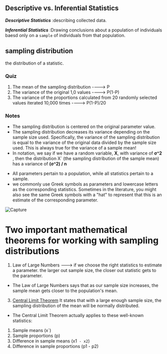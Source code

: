 ## Descriptive vs. Inferential Statistics
***Descriptive Statistics*** :describing collected data.

***Inferential Statistics*** :Drawing conclusions about a population of individuals baesd only on a ```sample``` of individuals from that population.

## sampling distribution
the distribution of a statistic.

### Quiz
1. The mean of the sampling distribution ----> P
2. The variance of the original 1,0 values ----> P(1-P)
3. The variance of the proportions calculated from 20 randomly selected values iterated 10,000 times ----> P(1-P)/20

### Notes
- The sampling distribution is centered on the original parameter value.
- The sampling distribution decreases its variance depending on the sample size used. Specifically, the variance of the sampling distribution is equal to the variance of the original data divided by the sample size used. This is always true for the variance of a sample mean!
- In notation, we say if we have a random variable, **X**, with variance of **σ^2** , then the distribution X` (the sampling distribution of the sample mean) has a variance of **(σ^2) / n** 

* All parameters pertain to a population, while all statistics pertain to a sample.
* we commonly use Greek symbols as parameters and lowercase letters as the corresponding statistics. Sometimes in the literature, you might also see the same Greek symbols with a "hat" to represent that this is an estimate of the corresponding parameter.

![Capture](https://user-images.githubusercontent.com/91827137/168033978-4764dd4b-636c-4e39-83e6-29903943d62d.PNG)

# Two important mathematical theorems for working with sampling distributions
1. Law of Large Numbers ---> if we choose the right statistics to estimate a parameter. the larger out sample size, the closer out statistic gets to the parameter.
- The Law of Large Numbers says that as our sample size increases, the sample mean gets closer to the population's mean.

3. [Central Limit Theorem](https://medium.com/analytics-vidhya/understanding-the-central-limit-theorem-for-data-science-78f11544bbc6)
It states that with a large enough sample size, the sampling distribution of the mean will be normally distributed.

- The Central Limit Theorem actually applies to these well-known statistics:
1. Sample means (x`)
2. Sample proportions (p)
3. Difference in sample means (x1` - x2`)
4. Difference in sample proportions (p1 - p2)

